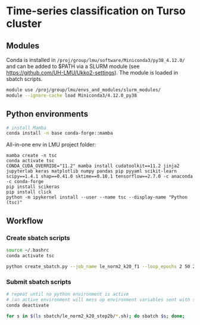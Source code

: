 # Time-series classification on Turso cluster

## Modules
Conda is installed in ```/proj/group/lmu/software/Miniconda3/py38_4.12.0/``` and can be added to $PATH via a SLURM module (see https://github.com/UH-LMU/Ukko2-settings). The module is loaded in sbatch scripts.

```bash
module use /proj/group/lmu/envs_and_modules/slurm_modules/
module --ignore-cache load Miniconda3/4.12.0_py38
```

## Python environments

```bash
# install Mamba
conda install -n base conda-forge::mamba
```


All-in-one env in LMU project folder:
```
mamba create -n tsc
conda activate tsc
CONDA_CUDA_OVERRIDE="11.2" mamba install cudatoolkit==11.2 jinja2 jupyterlab keras matplotlib numpy pandas pip pyyaml scikit-learn scipy==1.4.1 shap==0.41.0 sktime==0.10.1 tensorflow==2.7.0 -c anaconda -c conda-forge
pip install scikeras
pip install click
python -m ipykernel install --user --name tsc --display-name "Python (tsc)"

```

## Workflow

### Create sbatch scripts
```bash
source ~/.bashrc
conda activate tsc

python create_sbatch.py --job_name le_norm2_k20_f1 --loop_epochs 2 50 2 --options "--fset f_mot --kernel_size=20 --repeats=30" --sbatch_dir sbatch/le_norm2_k20_step2b --paths /proj/hajaalin/Projects/n_track_ML/scripts/tsc/paths.yml

```

### Submit sbatch scripts
```bash
# repeat until no python environment is active
# (an active environment will mess up environment variables sent with sbatch)
conda deactivate 

for s in $(ls sbatch/le_norm2_k20_step2b/*.sh); do sbatch $s; done;

```

